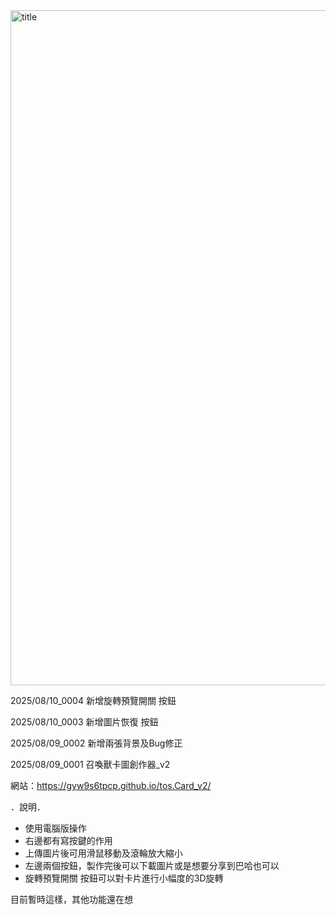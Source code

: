 <img width="1920" height="1080" alt="title" src="https://github.com/user-attachments/assets/3845b9d9-46cd-468e-8b72-4eb6e4944211" />


2025/08/10_0004 新增旋轉預覽開關 按鈕

2025/08/10_0003 新增圖片恢復 按鈕

2025/08/09_0002 新增兩張背景及Bug修正

2025/08/09_0001 召喚獸卡圖創作器_v2


網站：https://gyw9s6tpcp.github.io/tos.Card_v2/


．說明．
- 使用電腦版操作
- 右邊都有寫按鍵的作用
- 上傳圖片後可用滑鼠移動及滾輪放大縮小
- 左邊兩個按鈕，製作完後可以下載圖片或是想要分享到巴哈也可以
- 旋轉預覽開關 按鈕可以對卡片進行小幅度的3D旋轉

目前暫時這樣，其他功能還在想
